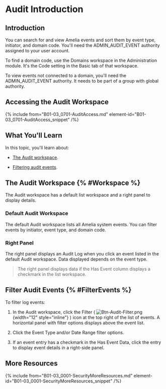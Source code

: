 # Audit Introduction


## Introduction

You can search for and view Amelia events and sort them by event type, initiator, and domain code. You'll need the ADMIN_AUDIT_EVENT authority assigned to your user account.

To find a domain code, use the Domains workspace in the Administration module. It's the Code setting in the Basic tab of that workspace.

To view events not connected to a domain, you'll need the ADMIN_AUDIT_EVENT authority. It needs to be part of a group with global authority.

## Accessing the Audit Workspace

{% include from="B01-03_0701-AuditAccess.md" element-id="B01-03_0701-AuditAccess_snippet" /%}

## What You'll Learn

In this topic, you'll learn about:

* [The Audit workspace](#Workspace).

* [Filtering audit events](#FilterEvents).


## The Audit Workspace {% #Workspace %}

The Audit workspace has a default list workspace and a right panel to display details.

### Default Audit Workspace

The default Audit workspace lists all Amelia system events. You can filter events by initiator, event type, and domain code.

### Right Panel

The right panel displays an Audit Log when you click an event listed in the default Audit workspace. Data displayed depends on the event type.

> The right panel displays data if the Has Event column displays a checkmark in the list workspace.

## Filter Audit Events {% #FilterEvents %}

To filter log events:

1. In the Audit workspace, click the Filter ( ![Btn-Audit-Filter.png](Btn-Audit-Filter.png){width="12" style="inline"} ) icon at the top right of the list of events. A horizontal panel with filter options displays above the event list.

2. Click the Event Type and/or Date Range filter options.

3. If an event entry has a checkmark in the Has Event Data, click the entry to display event details in a right-side panel.

## More Resources

{% include from="B01-03_0001-SecurityMoreResources.md" element-id="B01-03_0001-SecurityMoreResources_snippet" /%}